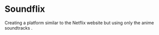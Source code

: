 # Soundflix
Creating a platform similar to the Netflix website but using only the anime soundtracks .
